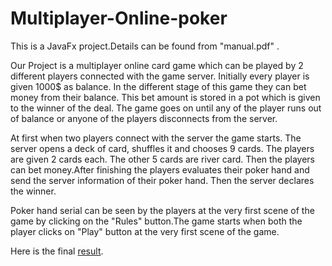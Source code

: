 # Multiplayer-Online-poker

This is a JavaFx project.Details can be found from "manual.pdf" .

Our Project is a multiplayer online card game which can be played by 2 different players connected with the game server. Initially every player is given 1000$ as balance. In the different stage of this game they can bet money from their balance. This bet amount is stored in a pot which is given to the winner of the deal. The game goes on until any of the player runs out of balance or anyone of the players disconnects from the server.

At first when two players connect with the server the game starts. The server opens a deck of card, shuffles it and chooses 9 cards. The players are given 2 cards each. The other 5 cards are river card. Then the players can bet money.After finishing the players evaluates their poker hand and send the server information of their poker hand. Then the server declares the winner.

Poker hand serial can be seen by the players at the very first scene of the game by clicking on the "Rules" button.The game starts when both the player clicks on "Play" button at the very first scene of the game.

Here is the final [result](https://www.youtube.com/watch?v=AM9LF70yYgQ&t=22s&feature=youtu.be).
